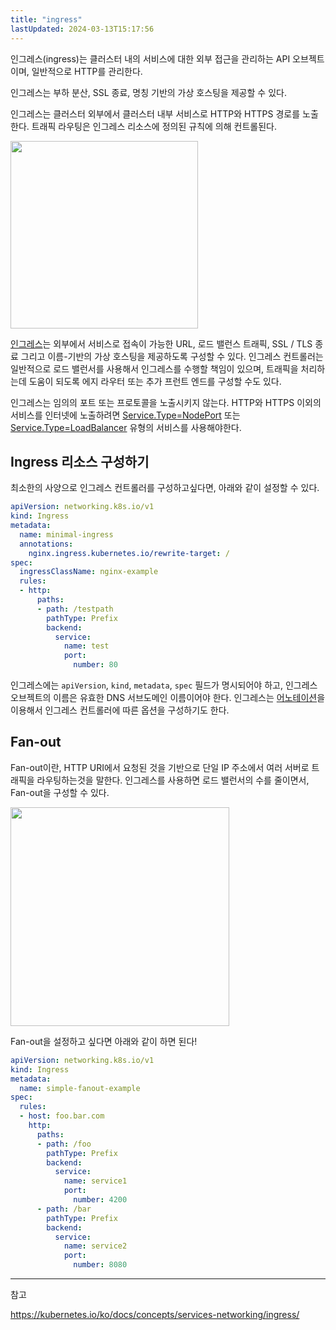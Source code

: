 ```yaml
---
title: "ingress"
lastUpdated: 2024-03-13T15:17:56
---
```


인그레스(ingress)는 클러스터 내의 서비스에 대한 외부 접근을 관리하는 API 오브젝트이며, 일반적으로 HTTP를 관리한다.

인그레스는 부하 분산, SSL 종료, 명칭 기반의 가상 호스팅을 제공할 수 있다.

인그레스는 클러스터 외부에서 클러스터 내부 서비스로 HTTP와 HTTPS 경로를 노출한다. 트래픽 라우팅은 인그레스 리소스에 정의된 규칙에 의해 컨트롤된다.

<img src="https://user-images.githubusercontent.com/81006587/215076818-103ab531-9dfb-4c88-ad65-b53dca71f236.png" height=300px>

[인그레스](https://kubernetes.io/docs/reference/generated/kubernetes-api/v1.26/#ingress-v1-networking-k8s-io)는 외부에서 서비스로 접속이 가능한 URL, 로드 밸런스 트래픽, SSL / TLS 종료 그리고 이름-기반의 가상 호스팅을 제공하도록 구성할 수 있다. 인그레스 컨트롤러는 일반적으로 로드 밸런서를 사용해서 인그레스를 수행할 책임이 있으며, 트래픽을 처리하는데 도움이 되도록 에지 라우터 또는 추가 프런트 엔드를 구성할 수도 있다.

인그레스는 임의의 포트 또는 프로토콜을 노출시키지 않는다. HTTP와 HTTPS 이외의 서비스를 인터넷에 노출하려면 [Service.Type=NodePort](https://kubernetes.io/ko/docs/concepts/services-networking/service/#type-nodeport) 또는 [Service.Type=LoadBalancer](https://kubernetes.io/ko/docs/concepts/services-networking/service/#loadbalancer) 유형의 서비스를 사용해야한다.

## Ingress 리소스 구성하기

최소한의 사양으로 인그레스 컨트롤러를 구성하고싶다면, 아래와 같이 설정할 수 있다.

```yml
apiVersion: networking.k8s.io/v1
kind: Ingress
metadata:
  name: minimal-ingress
  annotations:
    nginx.ingress.kubernetes.io/rewrite-target: /
spec:
  ingressClassName: nginx-example
  rules:
  - http:
      paths:
      - path: /testpath
        pathType: Prefix
        backend:
          service:
            name: test
            port:
              number: 80
```

인그레스에는 `apiVersion`, `kind`, `metadata`, `spec` 필드가 명시되어야 하고, 인그레스 오브젝트의 이름은 유효한 DNS 서브도메인 이름이어야 한다. 인그레스는 [어노테이션](https://github.com/kubernetes/ingress-nginx/blob/main/docs/examples/rewrite/README.md)을 이용해서 인그레스 컨트롤러에 따른 옵션을 구성하기도 한다.

## Fan-out

Fan-out이란, HTTP URI에서 요청된 것을 기반으로 단일 IP 주소에서 여러 서버로 트래픽을 라우팅하는것을 말한다. 인그레스를 사용하면 로드 밸런서의 수를 줄이면서, Fan-out을 구성할 수 있다.

<img src="https://user-images.githubusercontent.com/81006587/215078518-e89405d1-bb53-4738-a992-9bcc7bda2a06.png" height=350px>

Fan-out을 설정하고 싶다면 아래와 같이 하면 된다!

```yml
apiVersion: networking.k8s.io/v1
kind: Ingress
metadata:
  name: simple-fanout-example
spec:
  rules:
  - host: foo.bar.com
    http:
      paths:
      - path: /foo
        pathType: Prefix
        backend:
          service:
            name: service1
            port:
              number: 4200
      - path: /bar
        pathType: Prefix
        backend:
          service:
            name: service2
            port:
              number: 8080
```

---

참고

https://kubernetes.io/ko/docs/concepts/services-networking/ingress/